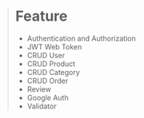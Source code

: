 > # Feature
> - Authentication and Authorization
> - JWT Web Token
> - CRUD User
> - CRUD Product
> - CRUD Category
> - CRUD Order
> - Review
> - Google Auth
> - Validator
